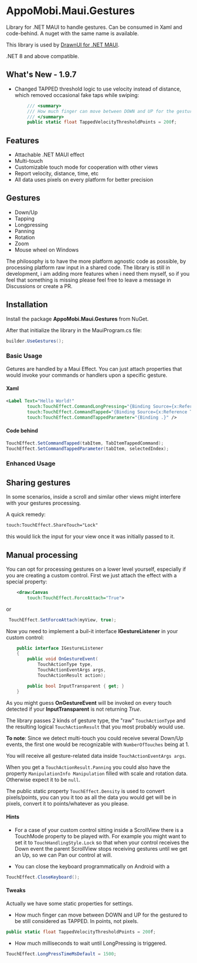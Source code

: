 ﻿# AppoMobi.Maui.Gestures

Library for .NET MAUI to handle gestures. Can be consumed in Xaml and code-behind. A nuget with the same name is available.

This library is used by [DrawnUI for .NET MAUI](https://github.com/taublast/DrawnUi).

.NET 8 and above compatible.

## What's New - 1.9.7

* Changed TAPPED threshold logic to use velocity instead of distance, which removed occasional fake taps while swiping:

```csharp
        /// <summary>
        /// How much finger can move between DOWN and UP for the gestured to be still considered as TAPPED. In points, not pixels.
        /// </summary>
        public static float TappedVelocityThresholdPoints = 200f;
```
 

## Features

* Attachable .NET MAUI effect
* Multi-touch
* Customizable touch mode for cooperation with other views
* Report velocity, distance, time, etc
* All data uses pixels on every platform for better precision

## Gestures

* Down/Up
* Tapping
* Longpressing
* Panning
* Rotation
* Zoom
* Mouse wheel on Windows

The philosophy is to have the more platform agnostic code as possible, by processing platform raw input in a shared code. The library is still in development, i am adding more features when i need them myself, so if you feel that something is missing please feel free to leave a message in Discussions or create a PR.

## Installation

Install the package __AppoMobi.Maui.Gestures__ from NuGet.

After that initialize the library in the MauiProgram.cs file:

```csharp
builder.UseGestures();
```

### Basic Usage

Getures are handled by a Maui Effect. You can just attach properties that would invoke your commands or handlers upon a specific gesture.

#### Xaml

```xml
<Label Text="Hello World!"
	    touch:TouchEffect.CommandLongPressing="{Binding Source={x:Reference ThisPage}, Path=BindingContext.CommandGoToAnotherPage}"
	    touch:TouchEffect.CommandTapped="{Binding Source={x:Reference ThisPage}, Path=BindingContext.CommandGoToAnotherPage}"
	    touch:TouchEffect.CommandTappedParameter="{Binding .}" />

```
#### Code behind

```csharp
TouchEffect.SetCommandTapped(tabItem, TabItemTappedCommand);
TouchEffect.SetCommandTappedParameter(tabItem, selectedIndex);
```

### Enhanced Usage

## Sharing gestures

In some scenarios, inside a scroll and similar other views might interfere with your gestures processing. 

A quick remedy:

```xml
touch:TouchEffect.ShareTouch="Lock"
```

this would lick the input for your view once it was initially passed to it.

## Manual processing

 You can opt for processing gestures on a lower level yourself, especially if you are creating a custom control. First we just attach the effect with a special property:

```xml
    <draw:Canvas
        touch:TouchEffect.ForceAttach="True">
```
 or
```csharp
 TouchEffect.SetForceAttach(myView, true);
```
Now you need to implement a buil-it interface __IGestureListener__ in your custom control:

```csharp
    public interface IGestureListener
    {
        public void OnGestureEvent(
            TouchActionType type,
            TouchActionEventArgs args,
            TouchActionResult action);

        public bool InputTransparent { get; }
    }
 ```

As you might guess __OnGestureEvent__ will be invoked on every touch detected if your __InputTransparent__ is not returning _True_.

The library passes 2 kinds of gesture type, the "raw" `TouchActionType` and the resulting logical `TouchActionResult` that you most probably would use.

__To note__: Since we detect multi-touch you could receive several Down/Up events, the first one would be recognizable with `NumberOfTouches` being at 1.

You will receive all gesture-related data inside `TouchActionEventArgs args`.

When you get a `TouchActionResult.Panning` you could also have the property `ManipulationInfo Manipulation` filled with scale and rotation data. Otherwise expect it to be `null`.

The public static property `TouchEffect.Density` is used to convert pixels/points, you can you it too as all the data you would get will be in pixels, convert it to points/whatever as you please.

#### Hints

* For a case of your custom control sitting inside a ScrollView there is a TouchMode property to be played with. For example you might want to set it to `TouchHandlingStyle.Lock` so that when your control receives the Down event the parent ScrollView stops receiving gestures until we get an Up, so we can Pan our control at will.

* You can close the keyboard programmatically on Android with a

```csharp
TouchEffect.CloseKeyboard();
```

#### Tweaks

Actually we have some static properties for settings.

* How much finger can move between DOWN and UP for the gestured to be still considered as TAPPED. In points, not pixels.

```csharp
public static float TappedVelocityThresholdPoints = 200f;
```

* How much milliseconds to wait until LongPressing is triggered.

```csharp
TouchEffect.LongPressTimeMsDefault = 1500;
```

